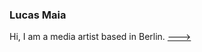 ### Lucas Maia

Hi, I am a media artist based in Berlin. [--->](https://www.solidbackgrounds.com/images/2048x2048/2048x2048-international-klein-blue-solid-color-background.jpg)
